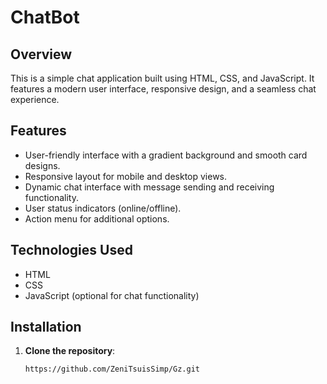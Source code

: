# ChatBot

## Overview

This is a simple chat application built using HTML, CSS, and JavaScript. It features a modern user interface, responsive design, and a seamless chat experience.

## Features

- User-friendly interface with a gradient background and smooth card designs.
- Responsive layout for mobile and desktop views.
- Dynamic chat interface with message sending and receiving functionality.
- User status indicators (online/offline).
- Action menu for additional options.

## Technologies Used

- HTML
- CSS
- JavaScript (optional for chat functionality)

## Installation

1. **Clone the repository**:
   ```bash
   https://github.com/ZeniTsuisSimp/Gz.git
   
